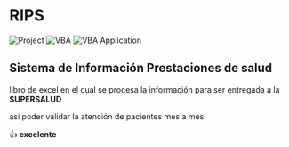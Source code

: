 
# RIPS

![Project](https://img.shields.io/badge/Project-SOANDES-rgb(255,255,255)?labelColor=rgba(9,95,154,255)&style=for-the-badge&logo=simple-icons&logoColor=rgba(9,120,154,255)) ![VBA](https://img.shields.io/badge/VBA-RIPS-rgb(25,63,102)?labelColor=rgb(37,150,190)&style=for-the-badge&logo=OpenProject&logoColor=rgba(9,120,154,255)) ![VBA Application](https://img.shields.io/badge/VBA%20Application-EXCEL-rgb(25,63,102)?labelColor=rgb(0,0,0)&style=for-the-badge&logo=World-Health-Organization&logoColor=rgba(9,120,154,255))

## Sistema de Información Prestaciones de salud

libro de excel en el cual se procesa la información para ser entregada a la **SUPERSALUD**

asi poder validar la atención de pacientes mes a mes.

:+1: **excelente**
